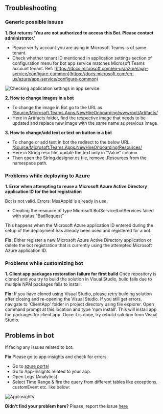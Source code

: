 


## Troubleshooting

### Generic possible issues

**1. Bot returns 'You are not authorized to access this Bot. Please contact administrator.'**

- Please verify account you are using in Microsoft Teams is of same tenant.
- Check whether tenant ID mentioned in application settings section of configuration menu for bot app service matches Microsoft Teams account tenant. Ref: [https://docs.microsoft.com/en-us/azure/app-service/configure-common](https://docs.microsoft.com/en-us/azure/app-service/configure-common)

![Checking application settings in app service](https://docs.microsoft.com/en-us/azure/app-service/media/configure-common/open-ui.png)

**2. How to change images in a bot**

- To change the image in Bot go to the URL as [/Source/Microsoft.Teams.Apps.NewHireOnboarding/wwwroot/Artifacts/](/Source/Microsoft.Teams.Apps.NewHireOnboarding/wwwroot/Artifacts/)
- Here in Artifacts folder, find the respective image that needs to be updated and replace new image with the same name as previous image.

**3. How to change/add text or text on button in a bot**

- To change or add text in bot the redirect to the below URL.
[/Source/Microsoft.Teams.Apps.NewHireOnboarding/Resources/](/Source/Microsoft.Teams.Apps.NewHireOnboarding/Resources/)
- Here in String.resx file, update the text only in "Value" column.
- Then open the String.designer.cs file, remove .Resources from the namespace path.

### Problems while deploying to Azure

**1. Error when attempting to reuse a Microsoft Azure Active Directory application ID for the bot registration**

Bot is not valid. Errors: MsaAppId is already in use.

- Creating the resource of type Microsoft.BotService/botServices failed with status "BadRequest"

This happens when the Microsoft Azure application ID entered during the setup of the deployment has already been used and registered for a bot.

**Fix:**
Either register a new Microsoft Azure Active Directory application or delete the bot registration that is currently using the attempted Microsoft Azure application ID.

### Problems while customizing bot

**1. Client app packages restoration failure for first build**
Once repository is cloned and you try to build the solution in Visual Studio, build fails due to multiple NPM packages fails to install.

**Fix:**
If you have cloned using Visual Studio, please retry building solution after closing and re-opening the Visual Studio.
	If you still get errors, navigate to 'ClientApp' folder in project directory using file explorer. Open command prompt at this location and type 'npm install'. This will install app the packages for client app. Once it is done, try rebuild solution from Visual Studio.

## Problems in bot
If facing any issues related to bot.

**Fix**
Please go to app-insights and check for errors.
- Go to [azure portal](http://portal.azure.com/)
- Go to App-insights related to your app.
- Open Logs (Analytics)
- Select Time Range & fire the query from different tables like exceptions, customEvent etc. like below:

![AppInsights](/wiki/images/AppInsights.png)

**Didn't find your problem here?**
Please, report the issue [here](https://github.com/OfficeDev/microsoft-teams-apps-newhireonboarding/issues/new)